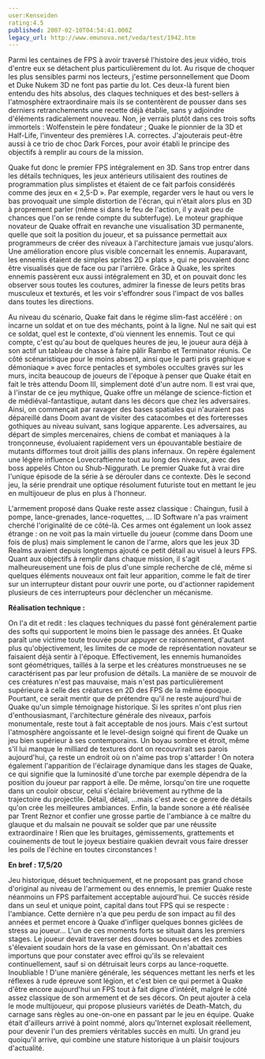 ```yaml
---
user:Kenseiden
rating:4.5
published: 2007-02-10T04:54:41.000Z
legacy_url: http://www.emunova.net/veda/test/1942.htm
---
```

Parmi les centaines de FPS à avoir traversé l'histoire des jeux vidéo, trois d'entre eux se détachent plus particulièrement du lot. Au risque de choquer les plus sensibles parmi nos lecteurs, j'estime personnellement que Doom et Duke Nukem 3D ne font pas partie du lot. Ces deux-là furent bien entendu des hits absolus, des claques techniques et des best-sellers à l'atmosphère extraordinaire mais ils se contentèrent de pousser dans ses derniers retranchements une recette déjà établie, sans y adjoindre d'éléments radicalement nouveau. Non, je verrais plutôt dans ces trois softs immortels : Wolfenstein le père fondateur ; Quake le pionnier de la 3D et Half-Life, l'inventeur des premières I.A. correctes. J'ajouterais peut-être aussi à ce trio de choc Dark Forces, pour avoir établi le principe des objectifs à remplir au cours de la mission.  

  

Quake fut donc le premier FPS intégralement en 3D. Sans trop entrer dans les détails techniques, les jeux antérieurs utilisaient des routines de programmation plus simplistes et étaient de ce fait parfois considérés comme des jeux en « 2,5-D ». Par exemple, regarder vers le haut ou vers le bas provoquait une simple distortion de l'écran, qui n'était alors plus en 3D à proprement parler (même si dans le feu de l'action, il y avait peu de chances que l'on se rende compte du subterfuge). Le moteur graphique novateur de Quake offrait en revanche une visualisation 3D permanente, quelle que soit la position du joueur, et sa puissance permettait aux programmeurs de créer des niveaux à l'architecture jamais vue jusqu'alors. Une amélioration encore plus visible concernait les ennemis. Auparavant, les ennemis étaient de simples sprites 2D « plats », qui ne pouvaient donc être visualisés que de face ou par l'arrière. Grâce à Quake, les sprites ennemis passèrent eux aussi intégralement en 3D, et on pouvait donc les observer sous toutes les coutures, admirer la finesse de leurs petits bras musculeux et texturés, et les voir s'effondrer sous l'impact de vos balles dans toutes les directions.  

  

Au niveau du scénario, Quake fait dans le régime slim-fast accéléré : on incarne un soldat et on tue des méchants, point à la ligne. Nul ne sait qui est ce soldat, quel est le contexte, d'où viennent les ennemis. Tout ce qui compte, c'est qu'au bout de quelques heures de jeu, le joueur aura déjà à son actif un tableau de chasse à faire pâlir Rambo et Terminator réunis. Ce côté scénaristique pour le moins absent, ainsi que le parti pris graphique « démoniaque » avec force pentacles et symboles occultes gravés sur les murs, incita beaucoup de joueurs de l'époque à penser que Quake était en fait le très attendu Doom III, simplement doté d'un autre nom. Il est vrai que, à l'instar de ce jeu mythique, Quake offre un mélange de science-fiction et de médiéval-fantastique, autant dans les décors que chez les adversaires. Ainsi, on commençait par ravager des bases spatiales qui n'auraient pas dépareillé dans Doom avant de visiter des catacombes et des forteresses gothiques au niveau suivant, sans logique apparente. Les adversaires, au départ de simples mercenaires, chiens de combat et maniaques à la tronçonneuse, évoluaient rapidement vers un épouvantable bestiaire de mutants difformes tout droit jaillis des plans infernaux. On repère également une légère influence Lovecraftienne tout au long des niveaux, avec des boss appelés Chton ou Shub-Niggurath. Le premier Quake fut à vrai dire l'unique épisode de la série à se dérouler dans ce contexte. Dès le second jeu, la série prendrait une optique résolument futuriste tout en mettant le jeu en multijoueur de plus en plus à l'honneur.  

  

L'armement proposé dans Quake reste assez classique : Chaingun, fusil à pompe, lance-grenades, lance-roquettes, ... ID Software n'a pas vraiment cherché l'originalité de ce côté-là. Ces armes ont également un look assez étrange : on ne voit pas la main virtuelle du joueur (comme dans Doom une fois de plus) mais simplement le canon de l'arme, alors que les jeux 3D Realms avaient depuis longtemps ajouté ce petit détail au visuel à leurs FPS. Quant aux objectifs à remplir dans chaque mission, il s'agit malheureusement une fois de plus d'une simple recherche de clé, même si quelques éléments nouveaux ont fait leur apparition, comme le fait de tirer sur un interrupteur distant pour ouvrir une porte, ou d'actionner rapidement plusieurs de ces interrupteurs pour déclencher un mécanisme.  

  

**Réalisation technique :**  

On l'a dit et redit : les claques techniques du passé font généralement partie des softs qui supportent le moins bien le passage des années. Et Quake paraît une victime toute trouvée pour appuyer ce raisonnement, d'autant plus qu'objectivement, les limites de ce mode de représentation novateur se faisaient déjà sentir à l'époque. Effectivement, les ennemis humanoïdes sont géométriques, taillés à la serpe et les créatures monstrueuses ne se caractérisent pas par leur profusion de détails. La manière de se mouvoir de ces créatures n'est pas mauvaise, mais n'est pas particulièrement supérieure à celle des créatures en 2D des FPS de la même époque. Pourtant, ce serait mentir que de prétendre qu'il ne reste aujourd'hui de Quake qu'un simple témoignage historique. Si les sprites n'ont plus rien d'enthousiasmant, l'architecture générale des niveaux, parfois monumentale, reste tout à fait acceptable de nos jours. Mais c'est surtout l'atmosphère angoissante et le level-design soigné qui firent de Quake un jeu bien supérieur à ses contemporains. Un boyau sombre et étroit, même s'il lui manque le milliard de textures dont on recouvrirait ses parois aujourd'hui, ça reste un endroit où on n'aime pas trop s'attarder ! On notera également l'apparition de l'éclairage dynamique dans les stages de Quake, ce qui signifie que la luminosité d'une torche par exemple dépendra de la position du joueur par rapport à elle. De même, lorsqu'on tire une roquette dans un couloir obscur, celui s'éclaire brièvement au rythme de la trajectoire du projectile. Détail, détail, ...mais c'est avec ce genre de détails qu'on crée les meilleures ambiances. Enfin, la bande sonore a été réalisée par Trent Reznor et confier une grosse partie de l'ambiance à ce maître du glauque et du malsain ne pouvait se solder que par une réussite extraordinaire ! Rien que les bruitages, gémissements, grattements et couinements de tout le joyeux bestiaire quakien devrait vous faire dresser les poils de l'échine en toutes circonstances !  

  

**En bref : 17,5/20**  

Jeu historique, désuet techniquement, et ne proposant pas grand chose d'original au niveau de l'armement ou des ennemis, le premier Quake reste néanmoins un FPS parfaitement acceptable aujourd'hui. Ce succès réside dans un seul et unique point, capital dans tout FPS qui se respecte : l'ambiance. Cette dernière n'a que peu perdu de son impact au fil des années et permet encore à Quake d'infliger quelques bonnes giclées de stress au joueur... L'un de ces moments forts se situait dans les premiers stages. Le joueur devait traverser des douves boueuses et des zombies s'élevaient soudain hors de la vase en gémissant. On n'abattait ces importuns que pour constater avec effroi qu'ils se relevaient continuellement, sauf si on détruisait leurs corps au lance-roquette. Inoubliable ! D'une manière générale, les séquences mettant les nerfs et les réflexes à rude épreuve sont légion, et c'est bien ce qui permet à Quake d'être encore aujourd'hui un FPS tout à fait digne d'intérêt, malgré le côté assez classique de son armement et de ses décors. On peut ajouter à cela le mode multijoueur, qui propose plusieurs variétés de Death-Match, du carnage sans règles au one-on-one en passant par le jeu en équipe. Quake était d'ailleurs arrivé à point nommé, alors qu'Internet explosait réellement, pour devenir l'un des premiers véritables succès en multi. Un grand jeu quoiqu'il arrive, qui combine une stature historique à un plaisir toujours d'actualité.
